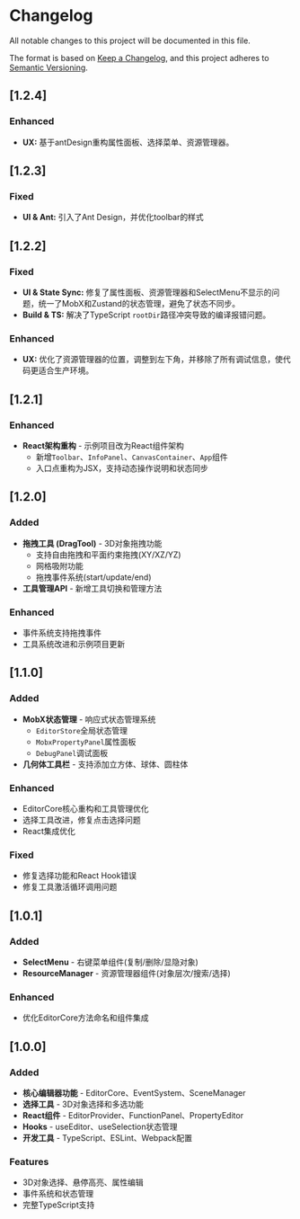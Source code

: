 # Changelog

All notable changes to this project will be documented in this file.

The format is based on [Keep a Changelog](https://keepachangelog.com/en/1.0.0/),
and this project adheres to [Semantic Versioning](https://semver.org/spec/v2.0.0.html).

## [1.2.4]

### Enhanced
- **UX:** 基于antDesign重构属性面板、选择菜单、资源管理器。

## [1.2.3]

### Fixed
- **UI & Ant:** 引入了Ant Design，并优化toolbar的样式


## [1.2.2]

### Fixed
- **UI & State Sync:** 修复了属性面板、资源管理器和SelectMenu不显示的问题，统一了MobX和Zustand的状态管理，避免了状态不同步。
- **Build & TS:** 解决了TypeScript `rootDir`路径冲突导致的编译报错问题。

### Enhanced
- **UX:** 优化了资源管理器的位置，调整到左下角，并移除了所有调试信息，使代码更适合生产环境。

## [1.2.1]

### Enhanced
- **React架构重构** - 示例项目改为React组件架构
  - 新增`Toolbar`、`InfoPanel`、`CanvasContainer`、`App`组件
  - 入口点重构为JSX，支持动态操作说明和状态同步

## [1.2.0]

### Added
- **拖拽工具 (DragTool)** - 3D对象拖拽功能
  - 支持自由拖拽和平面约束拖拽(XY/XZ/YZ)
  - 网格吸附功能
  - 拖拽事件系统(start/update/end)
- **工具管理API** - 新增工具切换和管理方法

### Enhanced
- 事件系统支持拖拽事件
- 工具系统改进和示例项目更新

## [1.1.0]

### Added
- **MobX状态管理** - 响应式状态管理系统
  - `EditorStore`全局状态管理
  - `MobxPropertyPanel`属性面板
  - `DebugPanel`调试面板
- **几何体工具栏** - 支持添加立方体、球体、圆柱体

### Enhanced
- EditorCore核心重构和工具管理优化
- 选择工具改进，修复点击选择问题
- React集成优化

### Fixed
- 修复选择功能和React Hook错误
- 修复工具激活循环调用问题

## [1.0.1]

### Added
- **SelectMenu** - 右键菜单组件(复制/删除/显隐对象)
- **ResourceManager** - 资源管理器组件(对象层次/搜索/选择)

### Enhanced
- 优化EditorCore方法命名和组件集成

## [1.0.0]

### Added
- **核心编辑器功能** - EditorCore、EventSystem、SceneManager
- **选择工具** - 3D对象选择和多选功能
- **React组件** - EditorProvider、FunctionPanel、PropertyEditor
- **Hooks** - useEditor、useSelection状态管理
- **开发工具** - TypeScript、ESLint、Webpack配置

### Features
- 3D对象选择、悬停高亮、属性编辑
- 事件系统和状态管理
- 完整TypeScript支持 